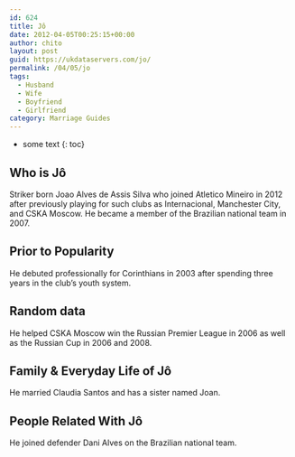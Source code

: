 ```yaml
---
id: 624
title: Jô
date: 2012-04-05T00:25:15+00:00
author: chito
layout: post
guid: https://ukdataservers.com/jo/
permalink: /04/05/jo
tags:
  - Husband
  - Wife
  - Boyfriend
  - Girlfriend
category: Marriage Guides
---
```


* some text
{: toc}
          
          
## Who is  Jô
                  
                  
                  
Striker born Joao Alves de Assis Silva who joined Atletico Mineiro in 2012 after previously playing for such clubs as Internacional, Manchester City, and CSKA Moscow. He became a member of the Brazilian national team in 2007.
                  
                
                
                
## Prior to Popularity 
                  
                  
                  
He debuted professionally for Corinthians in 2003 after spending three years in the club&#8217;s youth system.
                  
                
                
                
## Random data 
                  
                  
                  
He helped CSKA Moscow win the Russian Premier League in 2006 as well as the Russian Cup in 2006 and 2008.
                  
                
                
                
## Family & Everyday Life of Jô
                  
                  
                  
He married Claudia Santos and has a sister named Joan.
                  
                
                
                
## People Related With  Jô
                  
                  
                  
He joined defender Dani Alves on the Brazilian national team.
                  
                
              
            
          
          
          
    
    
  
